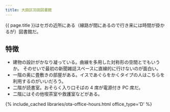 ```yaml
---
title: 大田区羽田図書館
---
```


{{ page.title }}はセガの近所にある（線路が間にあるので行き来には時間が掛かるが）図書館だ。

## 特徴

* 建物の設計がかなり凝っている。曲線を多用した対称形の空間とでもいうか。
  そのせいで最初の新聞雑誌スペースに直線的に行けないのが面白い。
* 一階の奥に畳敷きの部屋がある。イスであぐらをかくタイプの人はこちらを利用するのがいいだろう。
* 二階が読書室。おそらく入り口そばの 4 席が電源付き PC 席だ。
* 二階にはその他喫茶室や救護室などがある。

{% include_cached libraries/ota-office-hours.html office_type='D' %}
